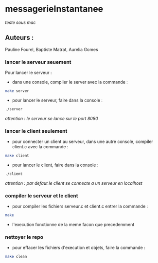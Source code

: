 # messagerieInstantanee
*teste sous mac*
## Auteurs :
Pauline Fourel, Baptiste Matrat, Aurelia Gomes
### lancer le serveur seuement 
Pour lancer le serveur : 
- dans une console, compiler le server avec la commande :
```bash
make server
```
- pour lancer le serveur, faire dans la console :
```bash
./server
```
*attention : le serveur se lance sur le port 8080*
### lancer le client seulement
- pour connecter un client au serveur, dans une autre console, compiler client.c avec la commande :
```bash
make client
```
- pour lancer le client, faire dans la console :
```bash
./client
```
*attention : par defaut le client se connecte a un serveur en localhost*

### compiler le serveur et le client
- pour compiler les fichiers serveur.c et client.c entrer la commande :
```bash
make
```
- l'execution fonctionne de la meme facon que precedemment

### nettoyer le repo
- pour effacer les fichiers d'execution et objets, faire la commande :
```bash
make clean
```

